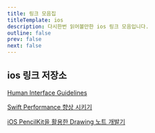 ```yaml
---
title: 링크 모음집
titleTemplate: ios
description: 다시한번 읽어볼만한 ios 링크 모음입니다.
outline: false
prev: false
next: false
---
```


## ios 링크 저장소

[Human Interface Guidelines](https://developer.apple.com/design/human-interface-guidelines)

[Swift Performance 향상 시키기](https://medium.com/delightroom/swift-performance-%ED%96%A5%EC%83%81-%EC%8B%9C%ED%82%A4%EA%B8%B0-feat-method-dispatch-493ac4fc7782)

[iOS PencilKit을 활용한 Drawing 노트 개발기](https://blog.mathpresso.com/ios-pencilkit%EC%9D%84-%ED%99%9C%EC%9A%A9%ED%95%9C-drawing-%EB%85%B8%ED%8A%B8-%EA%B0%9C%EB%B0%9C%EA%B8%B0-d50019d42041)